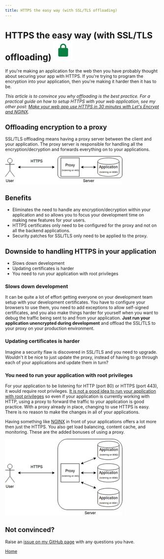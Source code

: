 ```yaml
---
title: HTTPS the easy way (with SSL/TLS offloading)
---
```


# HTTPS the easy way (with SSL/TLS offloading) ![](/assets/Lock.svg)
If you're making an application for the web then you have probably thought about securing your app with HTTPS. If you're trying to program the encryption into your application, then you're making it harder then it has to be.

_This article is to convince you why offloading is the best practice. For a practical guide on how to setup HTTPS with your web application, see my other post: [Make your web app use HTTPS in 30 minutes with Let's Encrypt and NGINX](/2018/01/20/Make-your-web-app-use-HTTPS-in-30-minutes)._

## Offloading encryption to a proxy
SSL/TLS offloading means having a proxy server between the client and your application. The proxy server is responsible for handling all the encryption/decryption and forwards everything on to your applications.

![](/assets/encryption_offloading.png)

## Benefits

  * Eliminates the need to handle any encryption/decryption within your application and so allows you to focus your development time on making new features for your users.
  * HTTPS certificates only need to be configured for the proxy and not on all the backend applications.
  * Security patches for SSL/TLS only need to be applied to the proxy.

## Downside to handling HTTPS in your application

  * Slows down development
  * Updating certificates is harder
  * You need to run your application with root privileges

### Slows down development
It can be quite a lot of effort getting everyone on your development team setup with your development certificates. You have to configure your browsers to use them, you need to add exceptions to allow self-signed certificates, and you also make things harder for yourself when you want to debug the traffic being sent to and from your application. **Just run your application unencrypted during development** and offload the SSL/TLS to your proxy on your production environment.

### Updating certificates is harder
Imagine a security flaw is discovered in SSL/TLS and you need to upgrade. Wouldn't it be nice to just update the proxy, instead of having to go through each of your applications and update them in turn?

### You need to run your application with root privileges
For your application to be listening for HTTP (port 80) or HTTPS (port 443), it would require root privileges. [It is not a good idea to run your application with root privileges](http://bencane.com/2012/02/20/why-you-should-avoid-running-applications-as-root/) so even if your application is currently working with HTTP, using a proxy to forward the traffic to your application is good practice. With a proxy already in place, changing to use HTTPS is easy. There is no reason to make the changes in all of your applications.

Having something like [NGINX](https://www.nginx.com/resources/wiki/start/) in front of your applications offers a lot more then just the HTTPS. You also get load balancing, content cache, and monitoring. These are the added bonuses of using a proxy.

![](/assets/encryption_offloading_other.png)

## Not convinced?
Raise an [issue on my GitHub page](https://github.com/calum/calum.github.io/issues) with any questions you have.

[Home](/)
